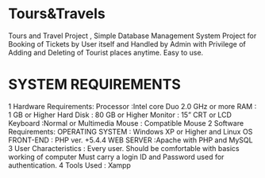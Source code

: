 # Tours&Travels
Tours and Travel Project , Simple Database Management System Project for Booking of Tickets by User itself and Handled by Admin with Privilege of Adding and Deleting of Tourist places anytime. Easy to use.

# SYSTEM REQUIREMENTS

1 Hardware Requirements: 
Processor :Intel core Duo 2.0 GHz or more
RAM : 1 GB or Higher
Hard Disk : 80 GB or Higher
Monitor : 15” CRT or LCD
Keyboard :Normal or Multimedia
Mouse : Compatible Mouse
2 Software Requirements:
OPERATING SYSTEM : Windows XP or Higher and Linux OS
FRONT-END : PHP ver. +5.4.4
WEB SERVER :Apache with PHP and MySQL
3 User Characteristics :
Every user.
Should be comfortable with basics working of computer
Must carry a login ID and Password used for authentication.
4 Tools Used : Xampp
